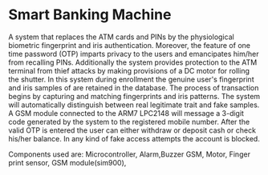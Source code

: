 # Smart Banking Machine
A system that replaces the ATM cards and PINs by the physiological biometric fingerprint and iris authentication. Moreover, the feature of one time password (OTP) imparts privacy to the users and emancipates him/her from recalling PINs.
 Additionally the system provides protection to the ATM terminal from thief attacks by making provisions of a DC motor for rolling the shutter. In this system during enrollment the genuine user's fingerprint and iris samples of are retained in the database. The process of transaction begins by capturing and matching fingerprints and iris patterns. The system will automatically distinguish between real legitimate trait and fake samples. A GSM module connected to the ARM7 LPC2148 will message a 3-digit code generated by the system to the registered mobile number. After the valid OTP is entered the user can either withdraw or deposit cash or check his/her balance. In any kind of fake access attempts the account is blocked. 

Components used are:
Microcontroller,
Alarm,Buzzer 
GSM, 
Motor,
Finger print sensor,
GSM module(sim900),


